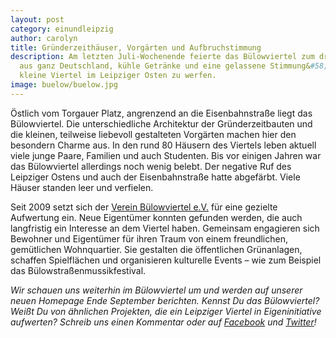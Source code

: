 ```yaml
---
layout: post
category: einundleipzig
author: carolyn
title: Gründerzeithäuser, Vorgärten und Aufbruchstimmung
description: Am letzten Juli-Wochenende feierte das Bülowviertel zum dritten Mal sein Straßenmusikfestival. 10 Bands
  aus ganz Deutschland, kühle Getränke und eine gelassene Stimmung&#58; Grund genug für uns mal einen Blick in das
  kleine Viertel im Leipziger Osten zu werfen.
image: buelow/buelow.jpg
---
```

Östlich vom Torgauer Platz, angrenzend an die Eisenbahnstraße liegt das Bülowviertel. Die unterschiedliche Architektur
der Gründerzeitbauten und die kleinen, teilweise liebevoll gestalteten Vorgärten machen hier den besondern Charme aus.
In den rund 80 Häusern des Viertels leben aktuell viele junge Paare, Familien und auch Studenten. Bis vor einigen
Jahren war das Bülowviertel allerdings noch wenig belebt. Der negative Ruf des Leipziger Ostens und auch der
Eisenbahnstraße hatte  abgefärbt. Viele Häuser standen leer und verfielen.

Seit 2009 setzt sich der [Verein Bülowviertel e.V.](http://www.buelowviertel-leipzig.de/) für eine gezielte Aufwertung
ein. Neue Eigentümer konnten gefunden werden, die auch langfristig ein Interesse an dem Viertel haben. Gemeinsam
engagieren sich Bewohner und Eigentümer für ihren Traum von einem freundlichen, gemütlichen Wohnquartier. Sie gestalten
die öffentlichen Grünanlagen, schaffen Spielflächen und organisieren kulturelle Events – wie zum Beispiel das
Bülowstraßenmussikfestival.

*Wir schauen uns weiterhin im Bülowviertel um und werden auf unserer neuen Homepage Ende September berichten. Kennst Du
das Bülowviertel? Weißt Du von ähnlichen Projekten, die ein Leipziger Viertel in Eigeninitiative aufwerten? Schreib uns
einen Kommentar oder auf [Facebook](https://www.facebook.com/einundleipzig) und
[Twitter](https://twitter.com/einundleipzig)!*
